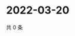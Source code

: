 # 2022-03-20

共 0 条

<!-- BEGIN WEIBO -->
<!-- 最后更新时间 Sun Mar 20 2022 18:12:54 GMT+0800 (China Standard Time) -->

<!-- END WEIBO -->
